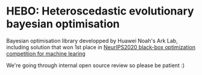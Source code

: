 # HEBO: Heteroscedastic evolutionary bayesian optimisation

Bayesian optimisation library developped by Huawei Noah's Ark Lab, including solution that won 1st place in [NeurIPS2020 black-box optimization competition for machine learing](https://bbochallenge.com/)

We're going through internal open source review so please be patient :)
